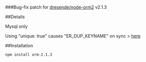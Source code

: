 ###Bug-fix patch for [dresende/node-orm2](https://github.com/dresende/node-orm2) v2.1.3

##Details

Mysql only

Using "unique: true" causes "ER_DUP_KEYNAME" on sync > [here](https://github.com/dresende/node-orm2/issues/326)

##Installation

	npm install orm-2.1.3